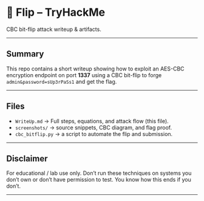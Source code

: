 # 🚩 Flip – TryHackMe

CBC bit-flip attack writeup & artifacts.

---

## Summary
This repo contains a short writeup showing how to exploit an AES-CBC encryption endpoint on port **1337** using a CBC bit-flip to forge `admin&password=sUp3rPaSs1` and get the flag.

---

## Files
- `WriteUp.md` → Full steps, equations, and attack flow (this file).  
- `screenshots/` → source snippets, CBC diagram, and flag proof.  
- `cbc_bitflip.py` → a script to automate the flip and submission.

---

## Disclaimer
For educational / lab use only. Don’t run these techniques on systems you don’t own or don’t have permission to test. You know how this ends if you don’t.

---
